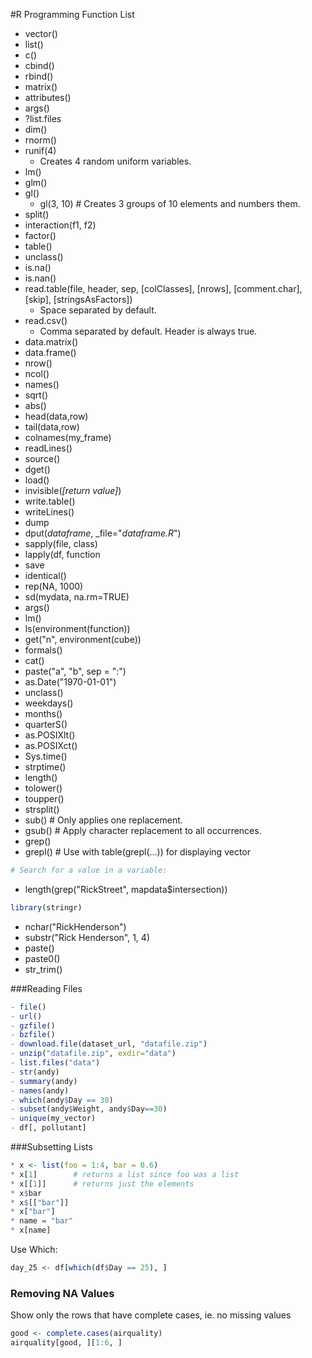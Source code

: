 #R Programming Function List

- vector()
- list()
- c()
- cbind()
- rbind()
- matrix()
- attributes()
- args()
- ?list.files
- dim()
- rnorm()
- runif(4)
  - Creates 4 random uniform variables.
- lm()
- glm()
- gl()
  - gl(3, 10)  # Creates 3 groups of 10 elements and numbers them.
- split()
- interaction(f1, f2)
- factor()
- table()
- unclass()
- is.na()
- is.nan()
- read.table(file, header, sep, [colClasses], [nrows], [comment.char], [skip], [stringsAsFactors])
  - Space separated by default.
- read.csv()  
  - Comma separated by default. Header is always true.
- data.matrix()
- data.frame()
- nrow()
- ncol()
- names()
- sqrt()
- abs()
- head(data,row)
- tail(data,row)
- colnames(my_frame)
- readLines()
- source()
- dget()
- load()
- invisible(_[return value]_)
- write.table()
- writeLines()
- dump
- dput(_dataframe_, _file="_dataframe.R_")
- sapply(file, class)
- lapply(df, function
- save
- identical()
- rep(NA, 1000)
- sd(mydata, na.rm=TRUE)
- args()
- lm()
- ls(environment(function))
- get("n", environment(cube))
- formals()
- cat()
- paste("a", "b", sep = ":")
- as.Date("1970-01-01")
- unclass()
- weekdays()
- months()
- quarterS()
- as.POSIXlt()
- as.POSIXct()
- Sys.time()
- strptime()
- length()
- tolower()
- toupper()
- strsplit()
- sub()    # Only applies one replacement.
- gsub()   # Apply character replacement to all occurrences.
- grep()
- grepl()  # Use with table(grepl(...)) for displaying vector
```R
# Search for a value in a variable:
```
- length(grep("RickStreet", mapdata$intersection))
```R
library(stringr)
```
- nchar("RickHenderson")
- substr("Rick Henderson", 1, 4)
- paste()
- paste0()
- str_trim()

###Reading Files
```R
- file()
- url()
- gzfile()
- bzfile()
- download.file(dataset_url, "datafile.zip")
- unzip("datafile.zip", exdir="data")
- list.files("data")
- str(andy)
- summary(andy)
- names(andy)
- which(andy$Day == 30)
- subset(andy$Weight, andy$Day==30)
- unique(my_vector)
- df[, pollutant]
```

###Subsetting Lists
```R
* x <- list(foo = 1:4, bar = 0.6)
* x[1]        # returns a list since foo was a list
* x[[1]]      # returns just the elements
* x$bar
* x$[["bar"]]
* x["bar"]
* name = "bar"
* x[name]
```

Use Which: 
```R
day_25 <- df[which(df$Day == 25), ]
```

### Removing NA Values

Show only the rows that have complete cases, ie. no missing values
```R
good <- complete.cases(airquality)
airquality[good, ][1:6, ]
```
